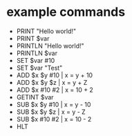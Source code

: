 # example commands

* PRINT "Hello world!"
* PRINT $var
* PRINTLN "Hello world!"
* PRINTLN $var
* SET $var #10
* SET $var "Test"
* ADD $x $y #10 | x = y + 10
* ADD $x $y $z  | x = y + Z
* ADD $x #10 #2 | x = 10 + 2
* GETINT $var
* SUB $x $y #10 | x = y - 10
* SUB $x $y $z  | x = y - Z
* SUB $x #10 #2 | x = 10 - 2
* HLT